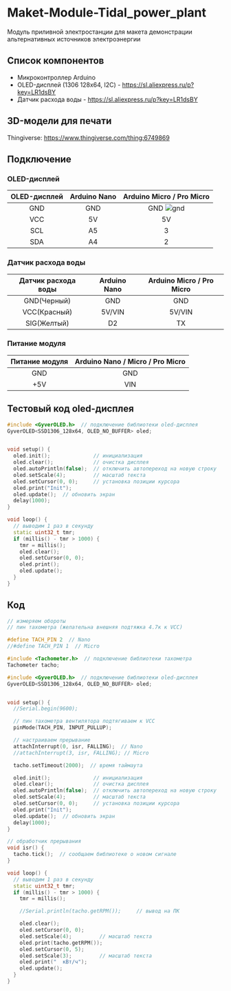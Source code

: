 # Maket-Module-Tidal_power_plant
 Модуль приливной электростанции для макета демонстрации альтернативных источников электроэнергии

## Список компонентов
 
* Микроконтроллер Arduino
* OLED-дисплей (1306 128x64, I2C) - https://sl.aliexpress.ru/p?key=LR1dsBY
* Датчик расхода воды - https://sl.aliexpress.ru/p?key=LR1dsBY

## 3D-модели для печати

Thingiverse: https://www.thingiverse.com/thing:6749869

## Подключение

### OLED-дисплей

| OLED-дисплей	| Arduino Nano |	Arduino Micro / Pro Micro |
| :---:| :---:| :---:|
| GND	| GND |	GND ![gnd](https://github.com/user-attachments/assets/c6ad6934-e844-4701-8427-447d0940b3cc) |
| VCC	| 5V |	5V |
| SCL	| A5 | 3 |
| SDA	| A4 |	2 |

### Датчик расхода воды

| Датчик расхода воды	| Arduino Nano | Arduino Micro / Pro Micro |
| :---:| :---:|:---:|
| GND(Черный)	| GND |	GND |
| VCC(Красный)	| 5V/VIN | 5V/VIN |
| SIG(Желтый)	| D2 | TX |

### Питание модуля

| Питание модуля	| Arduino Nano / Micro / Pro Micro |
| :---:| :---:| 
| GND	| GND |	
| +5V	| VIN |	

## Тестовый код oled-дисплея
```cpp
#include <GyverOLED.h>  // подключение библиотеки oled-дисплея
GyverOLED<SSD1306_128x64, OLED_NO_BUFFER> oled;


void setup() {
  oled.init();              // инициализация
  oled.clear();             // очистка дисплея
  oled.autoPrintln(false);  // отключить автопереход на новую строку
  oled.setScale(4);         // масштаб текста
  oled.setCursor(0, 0);     // установка позиции курсора
  oled.print("Init");
  oled.update();  // обновить экран
  delay(1000);
}

void loop() {
  // выводим 1 раз в секунду
  static uint32_t tmr;
  if (millis() - tmr > 1000) {
    tmr = millis();
    oled.clear();
    oled.setCursor(0, 0);
    oled.print();
    oled.update();
  }
}
```

## Код
```cpp
// измеряем обороты
// пин тахометра (желательна внешняя подтяжка 4.7к к VCC)

#define TACH_PIN 2  // Nano
//#define TACH_PIN 1  // Micro

#include <Tachometer.h>  // подключение библиотеки тахометра
Tachometer tacho;

#include <GyverOLED.h>  // подключение библиотеки oled-дисплея
GyverOLED<SSD1306_128x64, OLED_NO_BUFFER> oled;


void setup() {
  //Serial.begin(9600);

  // пин тахометра вентилятора подтягиваем к VCC
  pinMode(TACH_PIN, INPUT_PULLUP);

  // настраиваем прерывание
  attachInterrupt(0, isr, FALLING);  // Nano
  //attachInterrupt(3, isr, FALLING); // Micro

  tacho.setTimeout(2000);  // время таймаута

  oled.init();              // инициализация
  oled.clear();             // очистка дисплея
  oled.autoPrintln(false);  // отключить автопереход на новую строку
  oled.setScale(4);         // масштаб текста
  oled.setCursor(0, 0);     // установка позиции курсора
  oled.print("Init");
  oled.update();  // обновить экран
  delay(1000);
}

// обработчик прерывания
void isr() {
  tacho.tick();  // сообщаем библиотеке о новом сигнале
}

void loop() {
  // выводим 1 раз в секунду
  static uint32_t tmr;
  if (millis() - tmr > 1000) {
    tmr = millis();

    //Serial.println(tacho.getRPM());     // вывод на ПК

    oled.clear();
    oled.setCursor(0, 0);
    oled.setScale(4);         // масштаб текста
    oled.print(tacho.getRPM());
    oled.setCursor(0, 5);
    oled.setScale(3);         // масштаб текста
    oled.print("  кВт/ч");
    oled.update();
  }
}
```
